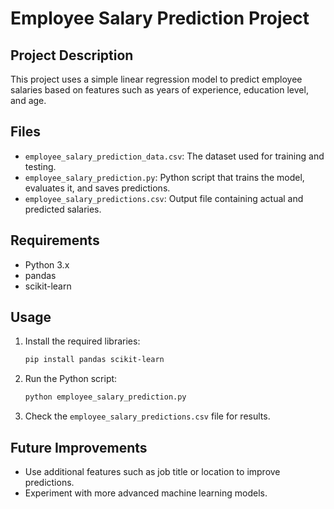 
# Employee Salary Prediction Project

## Project Description
This project uses a simple linear regression model to predict employee salaries based on features such as years of experience, education level, and age.

## Files
- `employee_salary_prediction_data.csv`: The dataset used for training and testing.
- `employee_salary_prediction.py`: Python script that trains the model, evaluates it, and saves predictions.
- `employee_salary_predictions.csv`: Output file containing actual and predicted salaries.

## Requirements
- Python 3.x
- pandas
- scikit-learn

## Usage
1. Install the required libraries:
   ```bash
   pip install pandas scikit-learn
   ```
2. Run the Python script:
   ```bash
   python employee_salary_prediction.py
   ```
3. Check the `employee_salary_predictions.csv` file for results.

## Future Improvements
- Use additional features such as job title or location to improve predictions.
- Experiment with more advanced machine learning models.
